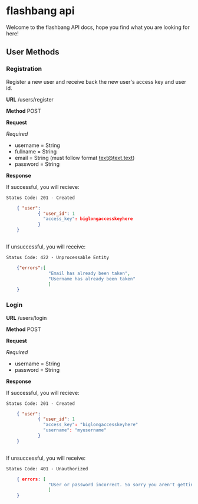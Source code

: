# flashbang api

Welcome to the flashbang API docs, hope you find what you are looking for here!

## User Methods

### Registration

Register a new user and receive back the new user's access key and user id.

**URL** /users/register

**Method** POST

**Request**

*Required* 
	
* username = String
* fullname = String
* email = String (must follow format text@text.text)
* password = String

**Response**

If successful, you will recieve:

	Status Code: 201 - Created
	
```json
	{ "user": 
			{ "user_id": 1
			  "access_key": biglongaccesskeyhere
			}
	}
			
```

If unsuccessful, you will receive:

	Status Code: 422 - Unprocessable Entity
	
```json
	{"errors":[
				"Email has already been taken",
				"Username has already been taken"
				]
	}
```

### Login ###

**URL** /users/login

**Method** POST

**Request**

*Required* 

* username = String
* password = String

**Response**

If successful, you will recieve:

	Status Code: 201 - Created
	
```json
	{ "user": 
			{ "user_id": 1
			  "access_key": "biglongaccesskeyhere"
			  "username": "myusername"
			}
	}
			
```

If unsuccessful, you will receive:

	Status Code: 401 - Unauthorized
	
```json
	{ errors: [ 
				"User or password incorrect. So sorry you aren't getting in!"
				] 
	}
```